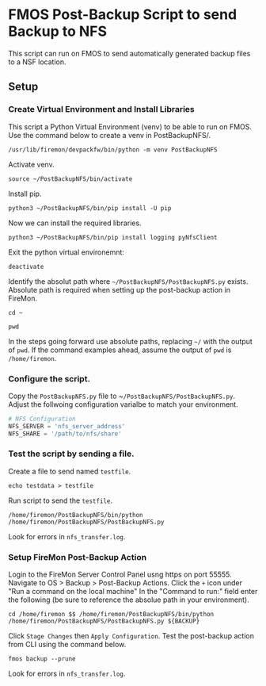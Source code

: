 # FMOS Post-Backup Script to send Backup to NFS
This script can run on FMOS to send automatically generated backup files to a NSF location. 

## Setup
### Create Virtual Environment and Install Libraries
This script a Python Virtual Environment (venv) to be able to run on FMOS.
Use the command below to create a venv in PostBackupNFS/.
```console
/usr/lib/firemon/devpackfw/bin/python -m venv PostBackupNFS
```
Activate venv.
```console
source ~/PostBackupNFS/bin/activate
```
Install pip.
```console
python3 ~/PostBackupNFS/bin/pip install -U pip
```
Now we can install the required libraries.
```console
python3 ~/PostBackupNFS/bin/pip install logging pyNfsClient 
```
Exit the python virtual environemnt:
```console
deactivate
```
Identify the absolut path where `~/PostBackupNFS/PostBackupNFS.py` exists. Absolute path is required when setting up the post-backup action in FireMon.
```console
cd ~
```
```console
pwd
```
In the steps going forward use absolute paths, replacing `~/` with the output of `pwd`. If the command examples ahead, assume the output of `pwd` is `/home/firemon`.
### Configure the script.
Copy the `PostBackupNFS.py` file to ~`/PostBackupNFS/PostBackupNFS.py`.
Adjust the follwoing configuration varialbe to match your environment.
```python
# NFS Configuration
NFS_SERVER = 'nfs_server_address'
NFS_SHARE = '/path/to/nfs/share'
```
### Test the script by sending a file.
Create a file to send named `testfile`.
```consle
echo testdata > testfile
```
Run script to send the `testfile`.
```console
/home/firemon/PostBackupNFS/bin/python /home/firemon/PostBackupNFS/PostBackupNFS.py
```
Look for errors in `nfs_transfer.log`.
### Setup FireMon Post-Backup Action
Login to the FireMon Server Control Panel usng https on port 55555.
Navigate to OS > Backup > Post-Backup Actions.
Click the `+` icon under "Run a command on the local machine"
In the "Command to run:" field enter the following (be sure to reference the absolue path in your environment).
```console
cd /home/firemon $$ /home/firemon/PostBackupNFS/bin/python /home/firemon/PostBackupNFS/PostBackupNFS.py ${BACKUP}
```
Click `Stage Changes` then `Apply Configuration`.
Test the post-backup action from CLI using the command below.
```console
fmos backup --prune
```
Look for errors in `nfs_transfer.log`.
